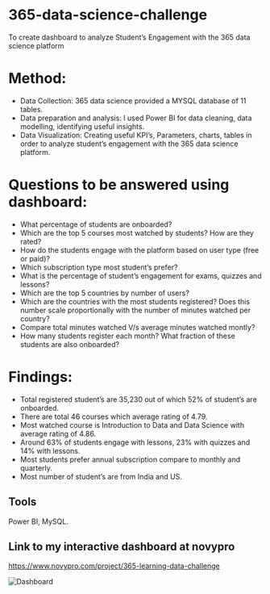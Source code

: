 # 365-data-science-challenge 
To create dashboard to analyze Student’s Engagement with the 365 data science platform

# Method:
* Data Collection: 365 data science provided a MYSQL database of 11 tables.
* Data preparation and analysis: I used Power BI for data cleaning, data modelling, identifying useful insights. 
* Data Visualization: Creating useful KPI’s, Parameters, charts, tables in order to analyze student’s engagement with the 365 data science platform. 

# Questions to be answered using dashboard:

* What percentage of students are onboarded?
* Which are the top 5 courses most watched by students? How are they rated?
* How do the students engage with the platform based on user type (free or paid)?
* Which subscription type most student’s prefer?
* What is the percentage of student’s engagement for exams, quizzes and lessons?
* Which are the top 5 countries by number of users?
* Which are the countries with the most students registered? Does this number scale proportionally with the number of minutes watched per country?
* Compare total minutes watched V/s average minutes watched montly?
* How many students register each month? What fraction of these students are also onboarded?

# Findings:
* Total registered student’s are 35,230 out of which 52% of student’s are onboarded.
* There are total 46 courses which average rating of 4.79.
* Most watched course is Introduction to Data and Data Science with average rating of 4.86.
* Around 63% of students engage with lessons, 23% with quizzes and 14% with lessons.
* Most students prefer annual subscription compare to monthly and quarterly.
* Most number of student’s are from India and US.

## Tools 
Power BI, MySQL.

## Link to my interactive dashboard at novypro 
https://www.novypro.com/project/365-learning-data-challenge

![Dashboard](https://user-images.githubusercontent.com/87359806/206179174-5ffd3eea-5e7e-4934-bf78-5841e2c559ab.PNG)



